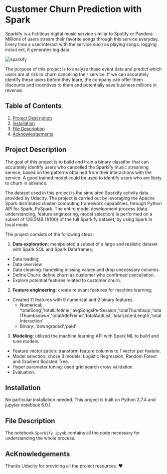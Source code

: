 # Customer Churn Prediction with Spark
Sparkify is a fictitious digital music service similar to Spotify or Pandora. Millions of users stream their favorite songs through this service everyday. Every time a user interact with the service such as playing songs, logging in/out ect, it generates log data. 

![sparkify]()

The purpose of this project is to analyze these event data and predict which users are at risk to churn canceling their service. If we can accurately identify these users before they leare, the company can offer them discounts and incentives to them and potentially save business millions in revenue.


## Table of Contents
1. [Project Description](#desc)
2. [Installation](#installation)
3. [File Description](#files)
4. [Acknowledgements](#licensing)


## Project Description<a name="desc"></a>

The goal of this project is to build and train a binary classifier that can accurately identify users  who cancelled the Sparkify music streaming service, based on the patterns obtained from their interactions with the service. A good trained model could be used to identify users who are likely to churn in advance.

The dataset used in this project is the simulated Sparkify activity data provided by Udacity. The project is carried out by leveraging the Apache Spark distributed cluster-computing framework capabilities, through Python API for Spark, PySpark. The entire model development process (data understanding, feature engineering, model selection) is performed on a subset of 128.5MB (1/100) of the full Sparkify dataset, by using Spark in local mode. 

The project consists of the following steps:

1. **Data exploration:** manipulated a subset of a large and realistic dataset with Spark SQL and Spark Dataframes;
  - Data loading
  - Data overview
  - Data cleaning: handeling missing values and drop unecessary columns.
  - Define Churn: define churn as customer who confirmed cancellation.
  - Explore potential features related to customer churn. 

2. **Feature engineering:** create relevant features for machine learning;
  - Created 11 features with 9 numerical and 2 binary features.
    - Numerical: 'totalSong','totalLifetime','avgSongsPerSession','totalThumbsup','totalThumbsdown','totalAddFriend','totalAddList','totalListenLength','totalInteraction'
    - Binary: 'downgraded','paid'

3. **Modeling:** utilized the machine learning API with Spark ML to build and tune models.
  - Feature vectorization: transform feature columns to 1 vector per feature.
  - Model selection: chose 3 models: Logistic Regression, Random Forest and Gradient Boosted Tree.
  - Hyper parameter tuning: used grid search cross validation.
  - Evaluation.






## Installation <a name="installation"></a>

No particular installation needed. This project is built on Python 3.7.4 and jupyter notebook 6.0.1.


## File Description<a name="files"></a>

The notebook `Sparkify.ipynb` contains all the code necessary for understanding the whole process. 

## AcKnowledgements<a name="licensing"></a>

Thanks Udacity for providing all the project resources. ❤

